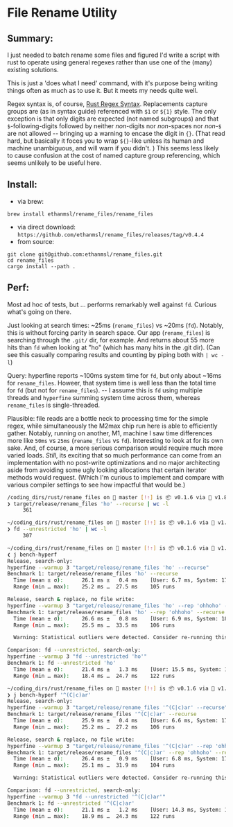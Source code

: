 # File Rename Utility

## Summary:
I just needed to batch rename some files and figured I'd write a script with rust to operate using general regexes rather than use one of the (many) existing solutions.

This is just a 'does what I need' command, with it's purpose being writing things often as much as to use it.  But it meets my needs quite well.

Regex syntax is, of course, [Rust Regex Syntax](https://docs.rs/regex/latest/regex/#syntax).
Replacements capture groups are (as in syntax guide) referenced with `$1` or `${1}` style.  The only exception is that only digits are expected (not named subgroups) and that `$`-following-digits followed by neither *non*-digits nor *non*-spaces nor *non*-`$` are not allowed -- bringing up a warning to encase the digit in `{}`.  (That read hard, but basically it foces you to wrap `${}`-like unless its human and machine unambiguous, and will warn if you didn't. )
This seems less likely to cause confusion at the cost of named capture group referencing, which seems unlikely to be useful here.

## Install:

- via brew:
```shell
brew install ethanmsl/rename_files/rename_files
```
- via direct download:
`https://github.com/ethanmsl/rename_files/releases/tag/v0.4.4`
- from source:
```shell
git clone git@github.com:ethanmsl/rename_files.git
cd rename_files
cargo install --path .
```

## Perf:

Most ad hoc of tests, but ... performs remarkably well against `fd`.  Curious what's going on there.

Just looking at search times: ~25ms (`rename_files`) vs ~20ms (`fd`).
Notably, this is without forcing parity in search space.  Our app (`rename_files`) is searching through the `.git/` dir, for example.  And returns about 55 more hits than `fd` when looking at "ho" (which has many hits in the .git dir).  (Can see this casually comparing results and counting by piping both with `| wc -l`)

Query: hyperfine reports ~100ms system time for `fd`, but only about ~16ms for `rename_files`.   Howeer, that system time is well less than the total time for `fd` (but not for `rename_files`).  -- I assume this is `fd` using multiple threads and `hyperfine` summing system time across them, whereas `rename_files` is single-threaded.

Plausible: file reads are a bottle neck to processing time for the simple regex, while simultaneously the M2max chip run here is able to efficiently gather.
Notably, running on another, M1, machine I saw time differences more like `50ms` vs `25ms` (`rename_files` vs `fd`).  Interesting to look at for its own sake.  And, of course, a more serious comparison would require much more varied loads.  *Still*, its exciting that so much performance can come from an implementation with no post-write optimizations and no major architecting aside from avoiding some ugly looking allocations that certain iterator methods would request.  (Which I'm curious to implement and compare with various compiler settings to see how impactful that would be.)

```bash
/coding_dirs/rust/rename_files on  master [!⇡] is 📦 v0.1.6 via 🦀 v1.81.0-nightly
❯ target/release/rename_files 'ho' --recurse | wc -l
     361

~/coding_dirs/rust/rename_files on  master [!⇡] is 📦 v0.1.6 via 🦀 v1.81.0-nightly
❯ fd --unrestricted 'ho' | wc -l
     307
```

```bash
~/coding_dirs/rust/rename_files on  master [!⇡] is 📦 v0.1.6 via 🦀 v1.81.0-nightly
❮ j bench-hyperf
Release, search-only:
hyperfine --warmup 3 "target/release/rename_files 'ho' --recurse"
Benchmark 1: target/release/rename_files 'ho' --recurse
  Time (mean ± σ):      26.1 ms ±   0.4 ms    [User: 6.7 ms, System: 17.8 ms]
  Range (min … max):    25.2 ms …  27.5 ms    105 runs

Release, search & replace, no file write:
hyperfine --warmup 3 "target/release/rename_files 'ho' --rep 'ohhoho' --recurse --test-run"
Benchmark 1: target/release/rename_files 'ho' --rep 'ohhoho' --recurse --test-run
  Time (mean ± σ):      26.6 ms ±   0.8 ms    [User: 6.9 ms, System: 18.0 ms]
  Range (min … max):    25.5 ms …  33.5 ms    106 runs

  Warning: Statistical outliers were detected. Consider re-running this benchmark on a quiet system without any interferences from other programs. It might help to use the '--warmup' or '--prepare' options.

Comparison: fd --unrestricted, search-only:
hyperfine --warmup 3 "fd --unrestricted 'ho'"
Benchmark 1: fd --unrestricted 'ho'
  Time (mean ± σ):      21.4 ms ±   1.3 ms    [User: 15.5 ms, System: 111.7 ms]
  Range (min … max):    18.4 ms …  24.7 ms    122 runs
```

```bash
~/coding_dirs/rust/rename_files on  master [!⇡] is 📦 v0.1.6 via 🦀 v1.81.0-nightly
❯ j bench-hyperf '^(C|c)ar'
Release, search-only:
hyperfine --warmup 3 "target/release/rename_files '^(C|c)ar' --recurse"
Benchmark 1: target/release/rename_files '^(C|c)ar' --recurse
  Time (mean ± σ):      25.9 ms ±   0.4 ms    [User: 6.6 ms, System: 17.6 ms]
  Range (min … max):    25.2 ms …  27.2 ms    106 runs

Release, search & replace, no file write:
hyperfine --warmup 3 "target/release/rename_files '^(C|c)ar' --rep 'ohhoho' --recurse --test-run"
Benchmark 1: target/release/rename_files '^(C|c)ar' --rep 'ohhoho' --recurse --test-run
  Time (mean ± σ):      26.4 ms ±   0.9 ms    [User: 6.8 ms, System: 17.9 ms]
  Range (min … max):    25.1 ms …  31.9 ms    104 runs

  Warning: Statistical outliers were detected. Consider re-running this benchmark on a quiet system without any interferences from other programs. It might help to use the '--warmup' or '--prepare' options.

Comparison: fd --unrestricted, search-only:
hyperfine --warmup 3 "fd --unrestricted '^(C|c)ar'"
Benchmark 1: fd --unrestricted '^(C|c)ar'
  Time (mean ± σ):      21.1 ms ±   1.2 ms    [User: 14.3 ms, System: 109.9 ms]
  Range (min … max):    18.9 ms …  24.3 ms    122 runs
```
